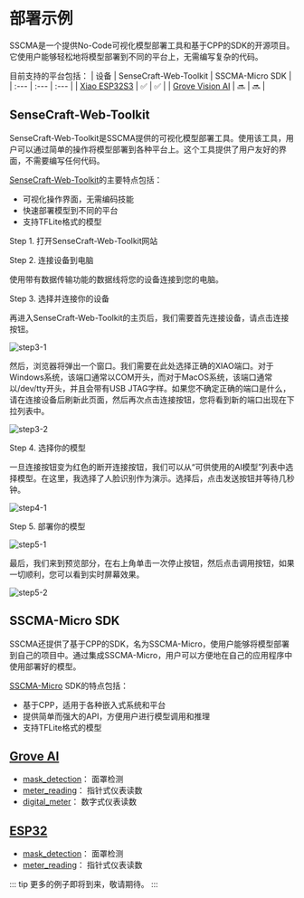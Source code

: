 # 部署示例

SSCMA是一个提供No-Code可视化模型部署工具和基于CPP的SDK的开源项目。它使用户能够轻松地将模型部署到不同的平台上，无需编写复杂的代码。

目前支持的平台包括：
| 设备 | SenseCraft-Web-Toolkit | SSCMA-Micro SDK |
| :--- | :--- | :--- |
| [Xiao ESP32S3](https://www.seeedstudio.com/XIAO-ESP32S3-Sense-p-5639.html) | ✅ | ✅ |
| [Grove Vision AI](https://www.seeedstudio.com/Grove-Vision-AI-Module-p-5457.html) | 🔜 | 🔜 |

## SenseCraft-Web-Toolkit

SenseCraft-Web-Toolkit是SSCMA提供的可视化模型部署工具。使用该工具，用户可以通过简单的操作将模型部署到各种平台上。这个工具提供了用户友好的界面，不需要编写任何代码。

[SenseCraft-Web-Toolkit](https://seeed-studio.github.io/SenseCraft-Web-Toolkit/)的主要特点包括：
- 可视化操作界面，无需编码技能
- 快速部署模型到不同的平台
- 支持TFLite格式的模型

Step 1. 打开SenseCraft-Web-Toolkit网站
<!-- <div align="center">
  <a href="https://seeed-studio.github.io/SenseCraft-Web-Toolk"><img width="10%" src="/public/images/SSCMA-Hero.png"/></a>
</div> -->

Step 2. 连接设备到电脑

使用带有数据传输功能的数据线将您的设备连接到您的电脑。

Step 3. 选择并连接你的设备

再进入SenseCraft-Web-Toolkit的主页后，我们需要首先连接设备，请点击连接按钮。

![step3-1](/static/deploy/step3-1.png)

然后，浏览器将弹出一个窗口。我们需要在此处选择正确的XIAO端口。对于Windows系统，该端口通常以COM开头，而对于MacOS系统，该端口通常以/dev/tty开头，并且会带有USB JTAG字样。如果您不确定正确的端口是什么，请在连接设备后刷新此页面，然后再次点击连接按钮，您将看到新的端口出现在下拉列表中。

![step3-2](/static/deploy/step3-2.png)

Step 4. 选择你的模型

一旦连接按钮变为红色的断开连接按钮，我们可以从“可供使用的AI模型”列表中选择模型。在这里，我选择了人脸识别作为演示。选择后，点击发送按钮并等待几秒钟。

![step4-1](/static/deploy/step4-1.png)

Step 5. 部署你的模型

![step5-1](/static/deploy/step5-1.png)

最后，我们来到预览部分，在右上角单击一次停止按钮，然后点击调用按钮，如果一切顺利，您可以看到实时屏幕效果。

![step5-2](/static/deploy/step5-2.png)

## SSCMA-Micro SDK

SSCMA还提供了基于CPP的SDK，名为SSCMA-Micro，使用户能够将模型部署到自己的项目中。通过集成SSCMA-Micro，用户可以方便地在自己的应用程序中使用部署好的模型。

[SSCMA-Micro](https://github.com/Seeed-Studio/SSCMA-Micro) SDK的特点包括：
- 基于CPP，适用于各种嵌入式系统和平台
- 提供简单而强大的API，方便用户进行模型调用和推理
- 支持TFLite格式的模型

## [Grove AI](./grove/deploy.md)

- [mask_detection](./grove/mask_detection.md)： 面罩检测
- [meter_reading](./grove/meter_reader.md)： 指针式仪表读数
- [digital_meter](./grove/digital_meter.md)： 数字式仪表读数

## [ESP32](./esp32/deploy.md)

- [mask_detection](./esp32/mask_detection.md)： 面罩检测
- [meter_reading](./esp32/meter_reader.md)： 指针式仪表读数

::: tip
更多的例子即将到来，敬请期待。
:::
